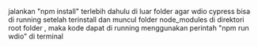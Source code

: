 jalankan "npm install" terlebih dahulu di luar folder agar wdio cypress bisa di running
setelah terinstall dan muncul folder node_modules di direktori root folder , maka kode dapat di running menggunakan perintah "npm run wdio" di terminal